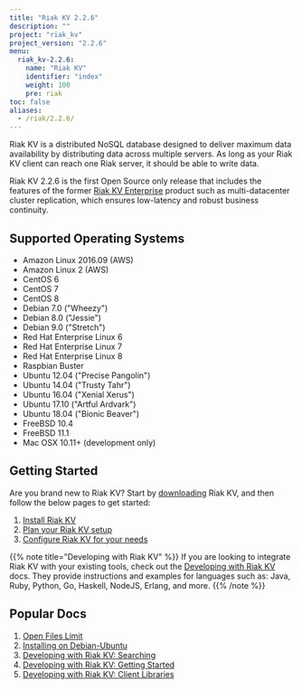 ```yaml
---
title: "Riak KV 2.2.6"
description: ""
project: "riak_kv"
project_version: "2.2.6"
menu:
  riak_kv-2.2.6:
    name: "Riak KV"
    identifier: "index"
    weight: 100
    pre: riak
toc: false
aliases:
  - /riak/2.2.6/
---
```


[aboutenterprise]: https://www.tiot.jp/en/about-us/contact-us/
[config index]: {{<baseurl>}}riak/kv/2.2.6/configuring
[downloads]: {{<baseurl>}}riak/kv/2.2.6/downloads/
[install index]: {{<baseurl>}}riak/kv/2.2.6/setup/installing/
[plan index]: {{<baseurl>}}riak/kv/2.2.6/setup/planning
[perf open files]: {{<baseurl>}}riak/kv/2.2.6/using/performance/open-files-limit
[install debian & ubuntu]: {{<baseurl>}}riak/kv/2.2.6/setup/installing/debian-ubuntu
[usage search]: {{<baseurl>}}riak/kv/2.2.6/developing/usage/search
[getting started]: {{<baseurl>}}riak/kv/2.2.6/developing/getting-started
[dev client libraries]: {{<baseurl>}}riak/kv/2.2.6/developing/client-libraries



Riak KV is a distributed NoSQL database designed to deliver maximum data availability by distributing data across multiple servers. As long as your Riak KV client can reach one Riak server, it should be able to write data.

Riak KV 2.2.6 is the first Open Source only release that includes the features of the former [Riak KV Enterprise][aboutenterprise] product such as multi-datacenter cluster replication, which ensures low-latency and robust business continuity.

## Supported Operating Systems

- Amazon Linux 2016.09 (AWS)
- Amazon Linux 2 (AWS)
- CentOS 6
- CentOS 7
- CentOS 8
- Debian 7.0 ("Wheezy")
- Debian 8.0 ("Jessie")
- Debian 9.0 ("Stretch")
- Red Hat Enterprise Linux 6
- Red Hat Enterprise Linux 7
- Red Hat Enterprise Linux 8
- Raspbian Buster
- Ubuntu 12.04 ("Precise Pangolin")
- Ubuntu 14.04 ("Trusty Tahr")
- Ubuntu 16.04 ("Xenial Xerus")
- Ubuntu 17.10 ("Artful Ardvark")
- Ubuntu 18.04 ("Bionic Beaver")
- FreeBSD 10.4
- FreeBSD 11.1
- Mac OSX 10.11+ (development only)

## Getting Started

Are you brand new to Riak KV? Start by [downloading][downloads] Riak KV, and then follow the below pages to get started:

1. [Install Riak KV][install index]
2. [Plan your Riak KV setup][plan index]
3. [Configure Riak KV for your needs][config index]

{{% note title="Developing with Riak KV" %}}
If you are looking to integrate Riak KV with your existing tools, check out the [Developing with Riak KV]({{<baseurl>}}riak/kv/2.2.6/developing) docs. They provide instructions and examples for languages such as: Java, Ruby, Python, Go, Haskell, NodeJS, Erlang, and more.
{{% /note %}}

## Popular Docs

1. [Open Files Limit][perf open files]
2. [Installing on Debian-Ubuntu][install debian & ubuntu]
3. [Developing with Riak KV: Searching][usage search]
4. [Developing with Riak KV: Getting Started][getting started]
5. [Developing with Riak KV: Client Libraries][dev client libraries]
